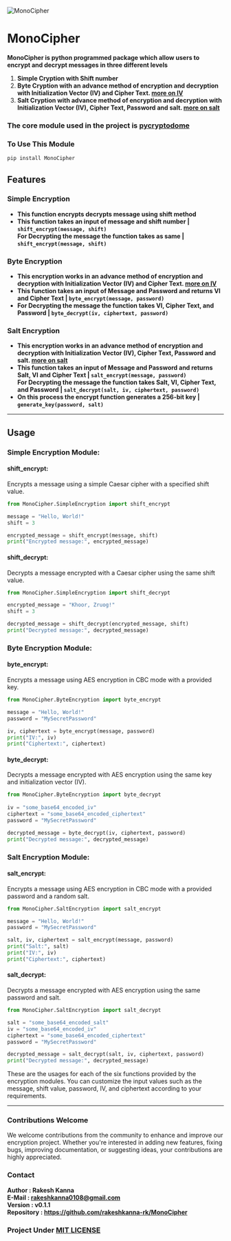 ![MonoCipher](MonoCipher.png)

# MonoCipher
**MonoCipher is python programmed package which allow users to encrypt and decrypt messages in three different levels**  
1. **Simple Cryption with Shift number**  
2. **Byte Cryption with an advance method of encryption and decryption with Initialization Vector (IV) and Cipher Text. [more on IV](https://en.wikipedia.org/wiki/Initialization_vector)**  
3. **Salt Cryption with advance method of encryption and decryption with Initialization Vector (IV), Cipher Text, Password and salt. [more on salt](https://en.wikipedia.org/wiki/Salt_(cryptography)#:~:text=In%20cryptography%2C%20a%20salt%20is,needed%20for%20a%20successful%20attack.)**  

### The core module used in the project is [pycryptodome](https://pypi.org/project/pycryptodome/)

### To Use This Module
```terminal
pip install MonoCipher
```
## Features
  
### Simple Encryption
- **This function encrypts decrypts message using shift method**  
- **This function takes an input of message and shift number | `shift_encrypt(message, shift)`**  
**For Decrypting the message the function takes as same | `shift_encrypt(message, shift)`**
  
### Byte Encryption  
- **This encryption works in an advance method of encryption and decryption with Initialization Vector (IV) and Cipher Text. [more on IV](https://en.wikipedia.org/wiki/Initialization_vector)**  
- **This function takes an input of Message and Password and returns VI and Cipher Text | `byte_encrypt(message, password)`**  
- **For Decrypting the message the function takes VI, Cipher Text, and Password | `byte_decrypt(iv, ciphertext, password)`**  
  
### Salt Encryption  
- **This encryption works in an advance method of encryption and decryption with Initialization Vector (IV), Cipher Text, Password and salt. [more on salt](https://en.wikipedia.org/wiki/Salt_(cryptography)#:~:text=In%20cryptography%2C%20a%20salt%20is,needed%20for%20a%20successful%20attack.)**  
- **This function takes an input of Message and Password and returns Salt, VI and Cipher Text | `salt_encrypt(message, password)`**  
**For Decrypting the message the function takes Salt, VI, Cipher Text, and Password | `salt_decrypt(salt, iv, ciphertext, password)`**  
- **On this process the encrypt function generates a 256-bit key | `generate_key(password, salt)`**  
  
---
  
## Usage  
  
### Simple Encryption Module:  
  
#### shift_encrypt:  
Encrypts a message using a simple Caesar cipher with a specified shift value.  
  
```python
from MonoCipher.SimpleEncryption import shift_encrypt

message = "Hello, World!"
shift = 3

encrypted_message = shift_encrypt(message, shift)
print("Encrypted message:", encrypted_message)
```
  
#### shift_decrypt:  
Decrypts a message encrypted with a Caesar cipher using the same shift value.
  
```python
from MonoCipher.SimpleEncryption import shift_decrypt

encrypted_message = "Khoor, Zruog!"
shift = 3

decrypted_message = shift_decrypt(encrypted_message, shift)
print("Decrypted message:", decrypted_message)
```
  
### Byte Encryption Module:  
  
#### byte_encrypt:  
Encrypts a message using AES encryption in CBC mode with a provided key.
  
```python
from MonoCipher.ByteEncryption import byte_encrypt

message = "Hello, World!"
password = "MySecretPassword"

iv, ciphertext = byte_encrypt(message, password)
print("IV:", iv)
print("Ciphertext:", ciphertext)
```
  
#### byte_decrypt:  
Decrypts a message encrypted with AES encryption using the same key and initialization vector (IV).
  
```python
from MonoCipher.ByteEncryption import byte_decrypt
  
iv = "some_base64_encoded_iv"
ciphertext = "some_base64_encoded_ciphertext"
password = "MySecretPassword"

decrypted_message = byte_decrypt(iv, ciphertext, password)
print("Decrypted message:", decrypted_message)
```
  
### Salt Encryption Module:  
  
#### salt_encrypt:  
Encrypts a message using AES encryption in CBC mode with a provided password and a random salt.
  
```python
from MonoCipher.SaltEncryption import salt_encrypt

message = "Hello, World!"
password = "MySecretPassword"

salt, iv, ciphertext = salt_encrypt(message, password)
print("Salt:", salt)
print("IV:", iv)
print("Ciphertext:", ciphertext)
```
  
#### salt_decrypt:  
Decrypts a message encrypted with AES encryption using the same password and salt.
  
```python
from MonoCipher.SaltEncryption import salt_decrypt

salt = "some_base64_encoded_salt"
iv = "some_base64_encoded_iv"
ciphertext = "some_base64_encoded_ciphertext"
password = "MySecretPassword"

decrypted_message = salt_decrypt(salt, iv, ciphertext, password)
print("Decrypted message:", decrypted_message)
```
  
These are the usages for each of the six functions provided by the encryption modules. You can customize the input values such as the message, shift value, password, IV, and ciphertext according to your requirements.
    
---
  
### Contributions Welcome
  
We welcome contributions from the community to enhance and improve our encryption project. Whether you're interested in adding new features, fixing bugs, improving documentation, or suggesting ideas, your contributions are highly appreciated.
  
### Contact  
**Author : Rakesh Kanna**  
**E-Mail : rakeshkanna0108@gmail.com**  
**Version : v0.1.1**  
**Repository : https://github.com/rakeshkanna-rk/MonoCipher**  
    
### Project Under [MIT LICENSE](LICENSE)  